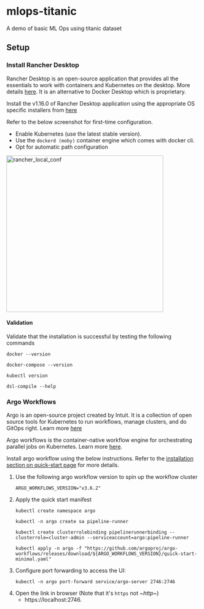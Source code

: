 # mlops-titanic
A demo of basic ML Ops using titanic dataset

## Setup

### Install Rancher Desktop
Rancher Desktop is an open-source application that provides all the essentials to work with containers and Kubernetes on the desktop. More details [here](https://rancherdesktop.io/). It is an alternative to Docker Desktop which is proprietary.

Install the v1.16.0 of Rancher Desktop application using the appropriate OS specific installers from [here](https://github.com/rancher-sandbox/rancher-desktop/releases/tag/v1.16.0)

Refer to the below screenshot for first-time configuration.
- Enable Kubernetes (use the latest stable version).
- Use the `dockerd (moby)` container engine which comes with docker cli.
- Opt for automatic path configuration
<img width="408" alt="rancher_local_conf" src="https://github.com/user-attachments/assets/8f8fa3dc-be22-421d-92e1-31a2eef0d7c1" />

#### Validation
Validate that the installation is successful by testing the following commands
```
docker --version
```
```
docker-compose --version
```
```
kubectl version
```
```
dsl-compile --help
```

### Argo Workflows
Argo is an open-source project created by Intuit. It is a collection of open source tools for Kubernetes to run workflows, manage clusters, and do GitOps right. Learn more [here](https://argoproj.github.io/)

Argo workflows is the container-native workflow engine for orchestrating parallel jobs on Kubernetes. Learn more [here](https://argo-workflows.readthedocs.io/en/latest/).

Install argo workflow using the below instructions. Refer to the [installation section on quick-start page](https://argo-workflows.readthedocs.io/en/latest/quick-start/#install-argo-workflows) for more details.

1. Use the following argo workflow version to spin up the workflow cluster
   ```
   ARGO_WORKFLOWS_VERSION="v3.6.2"
   ```
2. Apply the quick start manifest
   ```
   kubectl create namespace argo
   ```
   ```
   kubectl -n argo create sa pipeline-runner
   ```
   ```
   kubectl create clusterrolebinding pipelinerunnerbinding --clusterrole=cluster-admin --serviceaccount=argo:pipeline-runner
   ```
   ```
   kubectl apply -n argo -f "https://github.com/argoproj/argo-workflows/releases/download/${ARGO_WORKFLOWS_VERSION}/quick-start-minimal.yaml"
   ```
3. Configure port forwarding to access the UI:
   ```
   kubectl -n argo port-forward service/argo-server 2746:2746
   ```
4. Open the link in browser (Note that it's `https` not *~http~*)
   - https://localhost:2746.
